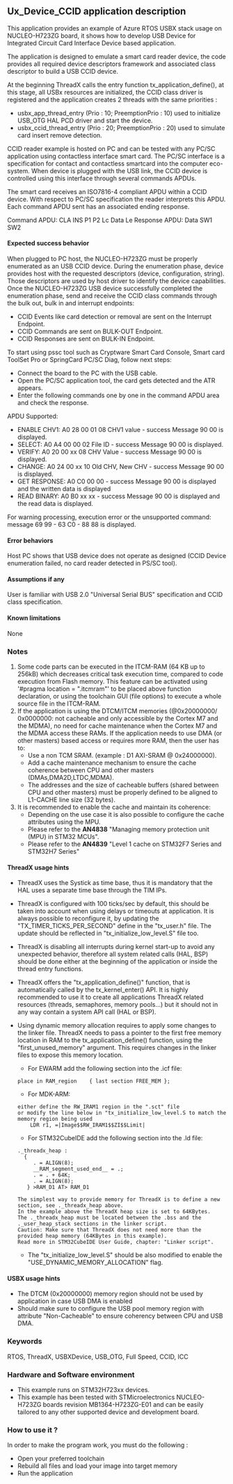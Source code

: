 
## <b>Ux_Device_CCID application description</b>

This application provides an example of Azure RTOS USBX stack usage on NUCLEO-H723ZG board,
it shows how to develop USB Device for Integrated Circuit Card Interface Device based application.

The application is designed to emulate a smart card reader device, the code provides all required device descriptors framework
and associated class descriptor to build a USB CCID device.

At the beginning ThreadX calls the entry function tx_application_define(), at this stage, all USBx resources
are initialized, the CCID class driver is registered and the application creates 2 threads with the same priorities :

  - usbx_app_thread_entry (Prio : 10; PreemptionPrio : 10) used to initialize USB_OTG HAL PCD driver and start the device.
  - usbx_ccid_thread_entry (Prio : 20; PreemptionPrio : 20) used to simulate card insert remove detection.

CCID reader example is hosted on PC and can be tested with any PC/SC application using contactless interface smart card.
The PC/SC interface is a specification for contact and contactless smartcard into the computer eco-system.
When device is plugged with the USB link, the CCID device is controlled using this interface through several commands APDUs.

The smart card receives an ISO7816-4 compliant APDU within a CCID device.
With respect to PC/SC specification the reader interprets this APDU.
Each command APDU sent has an associated ending response.

Command APDU: CLA INS P1 P2 Lc Data Le
Response APDU: Data SW1 SW2

#### <b>Expected success behavior</b>

When plugged to PC host, the NUCLEO-H723ZG must be properly enumerated as an USB CCID device.
During the enumeration phase, device provides host with the requested descriptors (device, configuration, string).
Those descriptors are used by host driver to identify the device capabilities.
Once the NUCLEO-H723ZG USB device successfully completed the enumeration phase,
send and receive the CCID class commands through the bulk out, bulk in and interrupt endpoints:
- CCID Events like card detection or removal are sent on the Interrupt Endpoint.
- CCID Commands are sent on BULK-OUT Endpoint.
- CCID Responses are sent on BULK-IN Endpoint.

To start using pssc tool such as Cryptware Smart Card Console, Smart card ToolSet Pro or SpringCard PC/SC Diag,
follow next steps:
- Connect the board to the PC with the USB cable.
- Open the PC/SC application tool, the card gets detected and the ATR appears.
- Enter the following commands one by one in the command APDU area and check the response.

APDU Supported:
- ENABLE CHV1:  A0 28 00 01 08 CHV1 value       - success Message 90 00 is displayed.
- SELECT:       A0 A4 00 00 02 File ID          - success Message 90 00 is displayed.
- VERIFY:       A0 20 00 xx 08 CHV Value        - success Message 90 00 is displayed.
- CHANGE:       A0 24 00 xx 10 Old CHV, New CHV - success Message 90 00 is displayed.
- GET RESPONSE: A0 C0 00 00                     - success Message 90 00 is displayed and the written data is displayed
- READ BINARY:  A0 B0 xx xx                     - success Message 90 00 is displayed and the read data is displayed.

For warning processing, execution error or the unsupported command: message 69 99 - 63 C0 - 88 88 is displayed.

#### <b>Error behaviors</b>

Host PC shows that USB device does not operate as designed (CCID Device enumeration failed, no card reader detected in PS/SC tool).

#### <b>Assumptions if any</b>

User is familiar with USB 2.0 "Universal Serial BUS" specification and CCID class specification.

#### <b>Known limitations</b>

None

### <b>Notes</b>

 1. Some code parts can be executed in the ITCM-RAM (64 KB up to 256kB) which decreases critical task execution time, compared to code execution from Flash memory. This feature can be activated using '#pragma location = ".itcmram"' to be placed above function declaration, or using the toolchain GUI (file options) to execute a whole source file in the ITCM-RAM.
 2.  If the application is using the DTCM/ITCM memories (@0x20000000/ 0x0000000: not cacheable and only accessible by the Cortex M7 and the MDMA), no need for cache maintenance when the Cortex M7 and the MDMA access these RAMs. If the application needs to use DMA (or other masters) based access or requires more RAM, then the user has to:
      - Use a non TCM SRAM. (example : D1 AXI-SRAM @ 0x24000000).
      - Add a cache maintenance mechanism to ensure the cache coherence between CPU and other masters (DMAs,DMA2D,LTDC,MDMA).
      - The addresses and the size of cacheable buffers (shared between CPU and other masters) must be properly defined to be aligned to L1-CACHE line size (32 bytes).
 3.  It is recommended to enable the cache and maintain its coherence:
      - Depending on the use case it is also possible to configure the cache attributes using the MPU.
      - Please refer to the **AN4838** "Managing memory protection unit (MPU) in STM32 MCUs".
      - Please refer to the **AN4839** "Level 1 cache on STM32F7 Series and STM32H7 Series"

#### <b>ThreadX usage hints</b>

 - ThreadX uses the Systick as time base, thus it is mandatory that the HAL uses a separate time base through the TIM IPs.
 - ThreadX is configured with 100 ticks/sec by default, this should be taken into account when using delays or timeouts at application. It is always possible to reconfigure it, by updating the "TX_TIMER_TICKS_PER_SECOND" define in the "tx_user.h" file. The update should be reflected in "tx_initialize_low_level.S" file too.
 - ThreadX is disabling all interrupts during kernel start-up to avoid any unexpected behavior, therefore all system related calls (HAL, BSP) should be done either at the beginning of the application or inside the thread entry functions.
 - ThreadX offers the "tx_application_define()" function, that is automatically called by the tx_kernel_enter() API.
   It is highly recommended to use it to create all applications ThreadX related resources (threads, semaphores, memory pools...)  but it should not in any way contain a system API call (HAL or BSP).
 - Using dynamic memory allocation requires to apply some changes to the linker file.
   ThreadX needs to pass a pointer to the first free memory location in RAM to the tx_application_define() function,
   using the "first_unused_memory" argument.
   This requires changes in the linker files to expose this memory location.
    + For EWARM add the following section into the .icf file:
     ```
     place in RAM_region    { last section FREE_MEM };
     ```
    + For MDK-ARM:
    ```
    either define the RW_IRAM1 region in the ".sct" file
    or modify the line below in "tx_initialize_low_level.S to match the memory region being used
        LDR r1, =|Image$$RW_IRAM1$$ZI$$Limit|
    ```
    + For STM32CubeIDE add the following section into the .ld file:
    ```
    ._threadx_heap :
      {
         . = ALIGN(8);
         __RAM_segment_used_end__ = .;
         . = . + 64K;
         . = ALIGN(8);
       } >RAM_D1 AT> RAM_D1
    ```

       The simplest way to provide memory for ThreadX is to define a new section, see ._threadx_heap above.
       In the example above the ThreadX heap size is set to 64KBytes.
       The ._threadx_heap must be located between the .bss and the ._user_heap_stack sections in the linker script.
       Caution: Make sure that ThreadX does not need more than the provided heap memory (64KBytes in this example).
       Read more in STM32CubeIDE User Guide, chapter: "Linker script".

    + The "tx_initialize_low_level.S" should be also modified to enable the "USE_DYNAMIC_MEMORY_ALLOCATION" flag.

#### <b>USBX usage hints</b>

- The DTCM (0x20000000) memory region should not be used by application in case USB DMA is enabled
- Should make sure to configure the USB pool memory region with attribute "Non-Cacheable" to ensure coherency between CPU and USB DMA.

### <b>Keywords</b>

RTOS, ThreadX, USBXDevice, USB_OTG, Full Speed, CCID, ICC

### <b>Hardware and Software environment</b>

  - This example runs on STM32H723xx devices.
  - This example has been tested with STMicroelectronics NUCLEO-H723ZG boards revision MB1364-H723ZG-E01 and can be easily tailored to any other supported device and development board.

### <b>How to use it ?</b>

In order to make the program work, you must do the following :

 - Open your preferred toolchain
 - Rebuild all files and load your image into target memory
 - Run the application